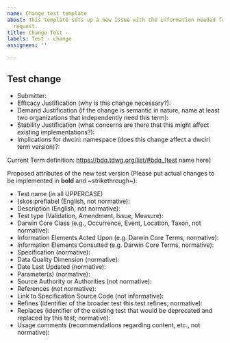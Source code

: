 ```yaml
---
name: Change test template
about: This template sets up a new issue with the information needed for a test change
  request.
title: Change Test -
labels: Test - change
assignees: ''

---
```


## Test change

* Submitter: 
* Efficacy Justification (why is this change necessary?): 
* Demand Justification (if the change is semantic in nature, name at least two organizations that independently need this term): 
* Stability Justification (what concerns are there that this might affect existing implementations?): 
* Implications for dwciri: namespace (does this change affect a dwciri term version)?: 

Current Term definition: https://bdq.tdwg.org/list/#bdq_[test name here]

Proposed attributes of the new test version (Please put actual changes to be implemented in **bold** and ~strikethrough~):

* Test name (in all UPPERCASE)
* (skos:preflabel (English, not normative): 
* Description (English, not normative):
* Test type (Validation, Amendment, Issue, Measure):
* Darwin Core Class (e.g., Occurrence, Event, Location, Taxon, not normative):
* Information Elements Acted Upon (e.g. Darwin Core Terms, normative):
* Information Elements Consulted (e.g. Darwin Core Terms, normative):
* Specification (normative):
* Data Quality Dimension (normative):
* Date Last Updated (normative):
* Parameter(s) (normative):
* Source Authority or Authorities (not normative):
* References (not normative):
* Link to Specification Source Code (not informative):
* Refines (identifier of the broader test this test refines; normative): 
* Replaces (identifier of the existing test that would be deprecated and replaced by this test; normative): 
* Usage comments (recommendations regarding content, etc., not normative):
